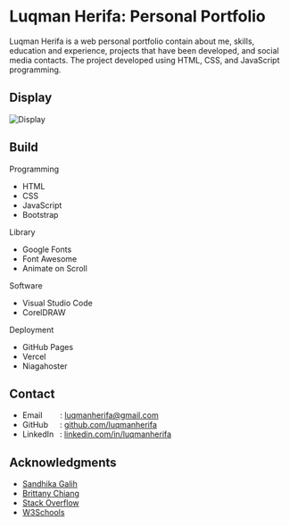 # Luqman Herifa: Personal Portfolio
Luqman Herifa is a web personal portfolio contain about me, skills, education and experience, projects that have been developed, and social media contacts. The project developed using HTML, CSS, and JavaScript programming.

## Display
![Display](https://luqmanherifa.site/images/imgluqmanherifa.png)

## Build
Programming
  - HTML
  - CSS
  - JavaScript
  - Bootstrap

Library
  - Google Fonts
  - Font Awesome
  - Animate on Scroll

Software
  - Visual Studio Code
  - CorelDRAW

Deployment
  - GitHub Pages
  - Vercel
  - Niagahoster

## Contact
  - Email&ensp;&ensp;&ensp;&nbsp;&ensp;: [luqmanherifa@gmail.com](mailto:luqmanherifa@gmail.com)
  - GitHub&ensp;&ensp;&ensp;: [github.com/luqmanherifa](https://github.com/luqmanherifa)
  - LinkedIn&nbsp;&ensp;: [linkedin.com/in/luqmanherifa](https://www.linkedin.com/in/luqmanherifa)

## Acknowledgments
  - [Sandhika Galih](https://github.com/sandhikagalih)
  - [Brittany Chiang](https://brittanychiang.com)
  - [Stack Overflow](https://stackoverflow.com)
  - [W3Schools](https://www.w3schools.com)
